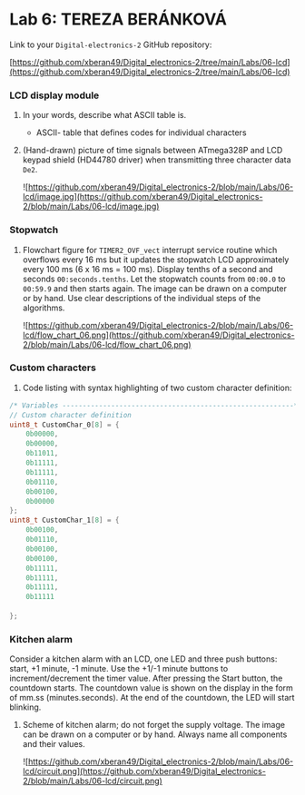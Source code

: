 # Lab 6: TEREZA BERÁNKOVÁ

Link to your `Digital-electronics-2` GitHub repository:

[https://github.com/xberan49/Digital_electronics-2/tree/main/Labs/06-lcd](https://github.com/xberan49/Digital_electronics-2/tree/main/Labs/06-lcd)

### LCD display module

1. In your words, describe what ASCII table is.
   * ASCII- table that defines codes for individual characters

2. (Hand-drawn) picture of time signals between ATmega328P and LCD keypad shield (HD44780 driver) when transmitting three character data `De2`.

   ![https://github.com/xberan49/Digital_electronics-2/blob/main/Labs/06-lcd/image.jpg](https://github.com/xberan49/Digital_electronics-2/blob/main/Labs/06-lcd/image.jpg)


### Stopwatch

1. Flowchart figure for `TIMER2_OVF_vect` interrupt service routine which overflows every 16&nbsp;ms but it updates the stopwatch LCD approximately every 100&nbsp;ms (6 x 16&nbsp;ms = 100&nbsp;ms). Display tenths of a second and seconds `00:seconds.tenths`. Let the stopwatch counts from `00:00.0` to `00:59.9` and then starts again. The image can be drawn on a computer or by hand. Use clear descriptions of the individual steps of the algorithms.

   ![https://github.com/xberan49/Digital_electronics-2/blob/main/Labs/06-lcd/flow_chart_06.png](https://github.com/xberan49/Digital_electronics-2/blob/main/Labs/06-lcd/flow_chart_06.png)


### Custom characters

1. Code listing with syntax highlighting of two custom character definition:

```c
/* Variables ---------------------------------------------------------*/
// Custom character definition
uint8_t CustomChar_0[8] = {
	0b00000,
	0b00000,
	0b11011,
	0b11111,
	0b11111,
	0b01110,
	0b00100,
	0b00000
};
uint8_t CustomChar_1[8] = {
	0b00100,
	0b01110,
	0b00100,
	0b00100,
	0b11111,
	0b11111,
	0b11111,
	0b11111

};
```


### Kitchen alarm

Consider a kitchen alarm with an LCD, one LED and three push buttons: start, +1 minute, -1 minute. Use the +1/-1 minute buttons to increment/decrement the timer value. After pressing the Start button, the countdown starts. The countdown value is shown on the display in the form of mm.ss (minutes.seconds). At the end of the countdown, the LED will start blinking.

1. Scheme of kitchen alarm; do not forget the supply voltage. The image can be drawn on a computer or by hand. Always name all components and their values.

   ![https://github.com/xberan49/Digital_electronics-2/blob/main/Labs/06-lcd/circuit.png](https://github.com/xberan49/Digital_electronics-2/blob/main/Labs/06-lcd/circuit.png)
